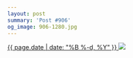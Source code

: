 ```yaml
---
layout: post
summary: 'Post #906'
og_image: 906-1280.jpg
---
```


<p>
 <time>
  <a href="/906">
   {{ page.date | date: "%B %-d, %Y" }}
  </a>
 </time>
 <a href="/906">
  <img data-taken="10/5/2019" sizes="(min-width: 700px) 50vw, calc(100vw - 2rem)" src="{{ site.assets_url }}/906-640.jpg" srcset="{{ site.assets_url }}/906-320.jpg 320w, {{ site.assets_url }}/906-640.jpg 640w, {{ site.assets_url }}/906-960.jpg 960w, {{ site.assets_url }}/906-1280.jpg 1280w"/>
 </a>
</p>
